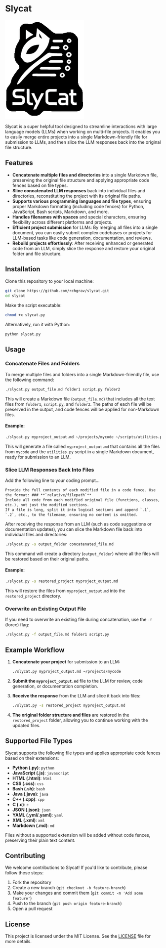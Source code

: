 # Slycat

![Slycat Logo](https://github.com/RchGrav/SlyCat/blob/main/assets/slycat-logo.png)

Slycat is a super helpful tool designed to streamline interactions with large language models (LLMs) when working on multi-file projects. It enables you to easily merge entire projects into a single Markdown-friendly file for submission to LLMs, and then slice the LLM responses back into the original file structure.

## Features

- **Concatenate multiple files and directories** into a single Markdown file, preserving the original file structure and applying appropriate code fences based on file types.
- **Slice concatenated LLM responses** back into individual files and directories, reconstituting the project with its original file paths.
- **Supports various programming languages and file types**, ensuring proper Markdown formatting (including code fences) for Python, JavaScript, Bash scripts, Markdown, and more.
- **Handles filenames with spaces** and special characters, ensuring flexibility across different platforms and projects.
- **Efficient project submission** for LLMs: By merging all files into a single document, you can easily submit complex codebases or projects for LLM-based tasks like code generation, documentation, and reviews.
- **Rebuild projects effortlessly**: After receiving enhanced or generated code from an LLM, simply slice the response and restore your original folder and file structure.

## Installation

Clone this repository to your local machine:

```bash
git clone https://github.com/rchgrav/slycat.git
cd slycat
```

Make the script executable:

```bash
chmod +x slycat.py
```

Alternatively, run it with Python:

```bash
python slycat.py
```

## Usage

### Concatenate Files and Folders

To merge multiple files and folders into a single Markdown-friendly file, use the following command:

```bash
./slycat.py output_file.md folder1 script.py folder2
```

This will create a Markdown file (`output_file.md`) that includes all the text files from `folder1`, `script.py`, and `folder2`. The paths of each file will be preserved in the output, and code fences will be applied for non-Markdown files.

#### Example:

```bash
./slycat.py myproject_output.md ~/projects/mycode ~/scripts/utilities.py
```

This will generate a file called `myproject_output.md` that contains all the files from `mycode` and the `utilities.py` script in a single Markdown document, ready for submission to an LLM.

### Slice LLM Responses Back Into Files

Add the following line to your coding prompt...
```text
Provide the full contents of each modified file in a code fence. Use the format: ### **`relative/filepath`**
Include all code from each modified original file (functions, classes, etc.), not just the modified sections.
If a file is long, split it into logical sections and append `.1`, `.2`, etc., to the filename, ensuring no content is omitted.
```

After receiving the response from an LLM (such as code suggestions or documentation updates), you can slice the Markdown file back into individual files and directories:

```bash
./slycat.py -s output_folder concatenated_file.md
```

This command will create a directory (`output_folder`) where all the files will be restored based on their original paths.

#### Example:

```bash
./slycat.py -s restored_project myproject_output.md
```

This will restore the files from `myproject_output.md` into the `restored_project` directory.

### Overwrite an Existing Output File

If you need to overwrite an existing file during concatenation, use the `-f` (force) flag:

```bash
./slycat.py -f output_file.md folder1 script.py
```

## Example Workflow

1. **Concatenate your project** for submission to an LLM:

    ```bash
    ./slycat.py myproject_output.md ~/projects/mycode
    ```

2. **Submit the `myproject_output.md`** file to the LLM for review, code generation, or documentation completion.

3. **Receive the response** from the LLM and slice it back into files:

    ```bash
    ./slycat.py -s restored_project myproject_output.md
    ```

4. **The original folder structure and files** are restored in the `restored_project` folder, allowing you to continue working with the updated files.

## Supported File Types

Slycat supports the following file types and applies appropriate code fences based on their extensions:

- **Python (.py)**: `python`
- **JavaScript (.js)**: `javascript`
- **HTML (.html)**: `html`
- **CSS (.css)**: `css`
- **Bash (.sh)**: `bash`
- **Java (.java)**: `java`
- **C++ (.cpp)**: `cpp`
- **C (.c)**: `c`
- **JSON (.json)**: `json`
- **YAML (.yml/.yaml)**: `yaml`
- **XML (.xml)**: `xml`
- **Markdown (.md)**: `md`

Files without a supported extension will be added without code fences, preserving their plain text content.

## Contributing

We welcome contributions to Slycat! If you'd like to contribute, please follow these steps:

1. Fork the repository
2. Create a new branch (`git checkout -b feature-branch`)
3. Make your changes and commit them (`git commit -m 'Add some feature'`)
4. Push to the branch (`git push origin feature-branch`)
5. Open a pull request

## License

This project is licensed under the MIT License. See the [LICENSE](LICENSE) file for more details.
